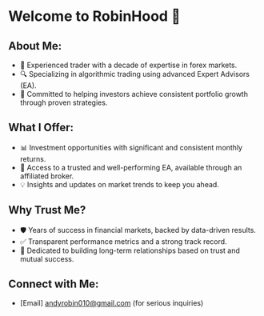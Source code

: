 # Welcome to RobinHood 👋

## About Me:
- 💼 Experienced trader with a decade of expertise in forex markets.
- 🔍 Specializing in algorithmic trading using advanced Expert Advisors (EA).
- 🎯 Committed to helping investors achieve consistent portfolio growth through proven strategies.

## What I Offer:
- 📊 Investment opportunities with significant and consistent monthly returns.
- 🤖 Access to a trusted and well-performing EA, available through an affiliated broker.
- 💡 Insights and updates on market trends to keep you ahead.

## Why Trust Me?
- 🛡️ Years of success in financial markets, backed by data-driven results.
- ✅ Transparent performance metrics and a strong track record.
- 🤝 Dedicated to building long-term relationships based on trust and mutual success.

## Connect with Me:
- [Email] andyrobin010@gmail.com (for serious inquiries)


<!---
Hansaima/Hansaima is a ✨ special ✨ repository because its `README.md` (this file) appears on your GitHub profile.
You can click the Preview link to take a look at your changes.
--->
